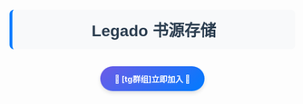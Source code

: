 <div align="center" style="
  background: #f8f9fa;
  padding: 15px;
  border-radius: 8px;
  border-left: 5px solid #007bff;
  margin: 20px 0;
">
  <h1 style="
    color: #2c3e50;
    margin: 0;
    font-family: 'Arial', sans-serif;
  ">Legado 书源存储</h1>
</div>

<div align="center" style="margin: 30px 0;">
  <a href="https://t.me/+eLOWs94XsXxiY2Q1" style="
    display: inline-block;
    padding: 12px 25px;
    background: linear-gradient(135deg, #6c5ce7, #007bff);
    color: white !important;
    border-radius: 25px;
    text-decoration: none;
    font-weight: bold;
    box-shadow: 0 4px 6px rgba(0,0,0,0.1);
    transition: transform 0.2s;
  " onmouseover="this.style.transform='scale(1.05)'" 
  onmouseout="this.style.transform='scale(1)'">
    🚀 [tg群组]立即加入 🚀
  </a>
</div>